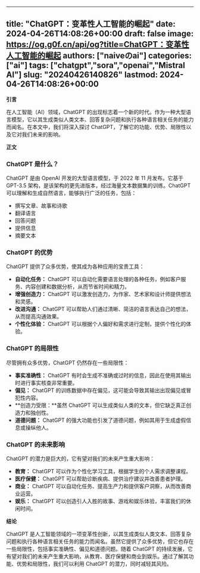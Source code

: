 
---
title: "ChatGPT：变革性人工智能的崛起"
date: 2024-04-26T14:08:26+00:00
draft: false
image: https://og.g0f.cn/api/og?title=ChatGPT：变革性人工智能的崛起
authors: ["naiveのai"]
categories: ["ai"]
tags: ["chatgpt","sora","openai","Mistral AI"]
slug: "20240426140826"
lastmod: 2024-04-26T14:08:26+00:00
---
**引言**

在人工智能（AI）领域，ChatGPT 的出现标志着一个新的时代。作为一种大型语言模型，它以其生成类似人类文本、回答复杂问题和执行各种语言相关任务的能力而闻名。在本文中，我们将深入探讨 ChatGPT，了解它的功能、优势、局限性以及它对我们未来的影响。

**正文**

### ChatGPT 是什么？

ChatGPT 是由 OpenAI 开发的大型语言模型，于 2022 年 11 月发布。它基于 GPT-3.5 架构，是该架构的更先进版本，经过海量文本数据集的训练。ChatGPT 可以理解和生成自然语言，能够执行广泛的任务，包括：

- 撰写文章、故事和诗歌
- 翻译语言
- 回答问题
- 提供信息
- 摘要文本

### ChatGPT 的优势

ChatGPT 提供了众多优势，使其成为各种应用的宝贵工具：

- **自动化任务：** ChatGPT 可以自动化需要语言处理的各种任务，例如客户服务、内容创建和数据分析，从而节省时间和精力。
- **增强创造力：** ChatGPT 可以激发创造力，为作家、艺术家和设计师提供想法和灵感。
- **改进沟通：** ChatGPT 可以帮助人们通过清晰、简洁的语言表达自己的想法，从而提高沟通效果。
- **个性化体验：** ChatGPT 可以根据个人偏好和需求进行定制，提供个性化的体验。

### ChatGPT 的局限性

尽管拥有众多优势，ChatGPT 仍然存在一些局限性：

- **事实准确性：** ChatGPT 有时会生成不准确或过时的信息，因此在使用其输出时进行事实核查非常重要。
- **偏见：** ChatGPT 的训练数据中存在偏见，这可能会导致其输出出现偏见或冒犯性内容。
- **创造力受限：**虽然 ChatGPT 可以生成类似人类的文本，但它缺乏真正创造力和独创性。
- **道德问题：** ChatGPT 的强大功能也引发了道德问题，例如其用于生成虚假信息或操纵他人。

### ChatGPT 的未来影响

ChatGPT 的潜力是巨大的，它有望对我们的未来产生重大影响：

- **教育：** ChatGPT 可以作为个性化学习工具，根据学生的个人需求调整课程。
- **医疗保健：** ChatGPT 可以帮助诊断疾病、提供治疗建议并改善患者护理。
- **商业：** ChatGPT 可以自动化任务、提高生产力和提供客户洞察，从而改善商业运营。
- **娱乐：** ChatGPT 可以创造引人入胜的故事、游戏和娱乐体验，丰富我们的休闲时间。

**结论**

ChatGPT 是人工智能领域的一项变革性创新，以其生成类似人类文本、回答复杂问题和执行各种语言相关任务的能力而闻名。虽然它提供了众多优势，但它也存在一些局限性，包括事实准确性、偏见和道德问题。随着 ChatGPT 的持续发展，它有望对我们的未来产生重大影响，从教育、医疗保健和商业到娱乐。通过了解其功能、优势和局限性，我们可以利用 ChatGPT 的潜力，同时减轻其风险。